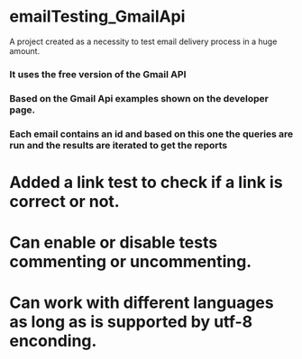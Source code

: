 # emailTesting_GmailApi

A project created as a necessity to test email delivery process in a huge amount.

### It uses the free version of the Gmail API

### Based on the Gmail Api examples shown on the developer page.

### Each email contains an id and based on this one the queries are run and the results are iterated to get the reports

# Added a link test to check if a link is correct or not.

# Can enable or disable tests commenting or uncommenting. 

# Can work with different languages as long as is supported by utf-8 enconding. 

